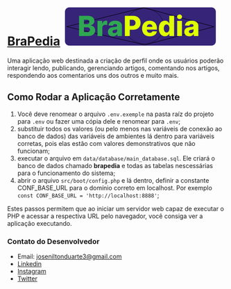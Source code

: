 # [BraPedia](http://brapedia.infinityfreeapp.com/) ![Logo BraPedia](https://raw.githubusercontent.com/Nilton-hub/BraPedia/0d1a290e97a20430fc02c92075a25450c8c60269/public/assets/images/logo.svg)

Uma aplicação web destinada a criação de perfil onde os usuários poderão interagir lendo, publicando, gerenciando artigos, comentando nos artigos, respondendo aos comentarios uns dos outros e muito mais.

## Como Rodar a Aplicação Corretamente

1. Você deve renomear o arquivo `.env.exemple` na pasta raíz do projeto para `.env` ou fazer uma cópia dele e renomear 
para `.env`;
2. substituir todos os valores (ou pelo menos nas variáveis de conexão ao banco de dados) das variáveis de ambientes lá
dentro para variáveis corretas, pois elas estão com valores demonstrativos que não funcionam;
3. executar o arquivo em `data/database/main_database.sql`. Ele criará o banco de dados chamado **brapedia** e todas as 
tabelas nescessárias para o funcionamento do sistema;
4. abrir o arquivo `src/boot/config.php` e lá dentro, definir a constante CONF_BASE_URL para o domínio correto em 
localhost. Por exemplo `const CONF_BASE_URL = 'http://localhost:8888'`;

Estes passos permitem que ao iniciar um servidor web capaz de executar o PHP e acessar a respectiva URL pelo navegador, 
você consiga ver a aplicação executando.

### Contato do Desenvolvedor

- Email: [joseniltonduarte3@gmail.com](mailto:joseniltonduarte3@gmail.com)
- [Linkedin](https://www.linkedin.com/in/nilton-duarte-05b530175/)
- [Instagram](https://www.instagram.com/duarte_2000/)
- [Twitter](https://twitter.com/NiltonD17284468)

